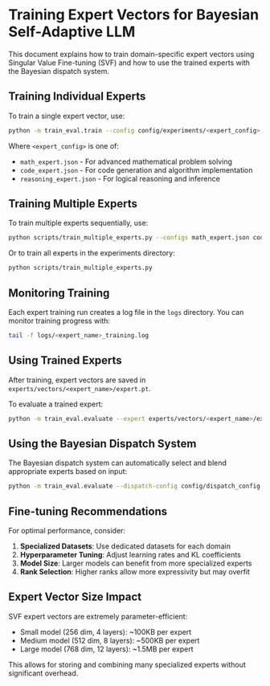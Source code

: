 # Training Expert Vectors for Bayesian Self-Adaptive LLM

This document explains how to train domain-specific expert vectors using Singular Value Fine-tuning (SVF) and how to use the trained experts with the Bayesian dispatch system.

## Training Individual Experts

To train a single expert vector, use:

```bash
python -m train_eval.train --config config/experiments/<expert_config>.json
```

Where `<expert_config>` is one of:
- `math_expert.json` - For advanced mathematical problem solving
- `code_expert.json` - For code generation and algorithm implementation
- `reasoning_expert.json` - For logical reasoning and inference

## Training Multiple Experts

To train multiple experts sequentially, use:

```bash
python scripts/train_multiple_experts.py --configs math_expert.json code_expert.json reasoning_expert.json
```

Or to train all experts in the experiments directory:

```bash
python scripts/train_multiple_experts.py
```

## Monitoring Training

Each expert training run creates a log file in the `logs` directory. You can monitor training progress with:

```bash
tail -f logs/<expert_name>_training.log
```

## Using Trained Experts

After training, expert vectors are saved in `experts/vectors/<expert_name>/expert.pt`. 

To evaluate a trained expert:

```bash
python -m train_eval.evaluate --expert experts/vectors/<expert_name>/expert.pt --input "Your input prompt"
```

## Using the Bayesian Dispatch System

The Bayesian dispatch system can automatically select and blend appropriate experts based on input:

```bash
python -m train_eval.evaluate --dispatch-config config/dispatch_config.json --input "Your input prompt"
```

## Fine-tuning Recommendations

For optimal performance, consider:

1. **Specialized Datasets**: Use dedicated datasets for each domain
2. **Hyperparameter Tuning**: Adjust learning rates and KL coefficients 
3. **Model Size**: Larger models can benefit from more specialized experts
4. **Rank Selection**: Higher ranks allow more expressivity but may overfit

## Expert Vector Size Impact

SVF expert vectors are extremely parameter-efficient:
- Small model (256 dim, 4 layers): ~100KB per expert
- Medium model (512 dim, 8 layers): ~500KB per expert
- Large model (768 dim, 12 layers): ~1.5MB per expert

This allows for storing and combining many specialized experts without significant overhead.